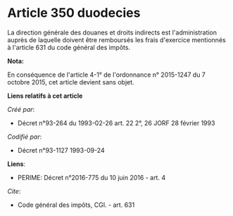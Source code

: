 # Article 350 duodecies

La direction générale des douanes et droits indirects est l'administration auprès de laquelle doivent être remboursés les
frais d'exercice mentionnés à l'article 631 du code général des impôts.

**Nota:**

En conséquence de l'article 4-1° de l'ordonnance n° 2015-1247 du 7 octobre 2015, cet article devient sans objet.

**Liens relatifs à cet article**

_Créé par_:

  - Décret n°93-264 du 1993-02-26 art. 22 2°, 26 JORF 28 février 1993

_Codifié par_:

  - Décret n°93-1127 1993-09-24

**Liens**:

  - PERIME: Décret n°2016-775 du 10 juin 2016 - art. 4

_Cite_:

  - Code général des impôts, CGI. - art. 631
